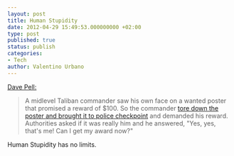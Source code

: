 ```yaml
---
layout: post
title: Human Stupidity
date: 2012-04-29 15:49:53.000000000 +02:00
type: post
published: true
status: publish
categories:
- Tech
author: Valentino Urbano 
---
```


[Dave Pell:][0]

> A midlevel Taliban commander saw his own face on a wanted poster that promised a reward of $100. So the commander [tore down the poster and brought it to police checkpoint][1] and demanded his reward. Authorities asked if it was really him and he answered, "Yes, yes, that's me! Can I get my award now?"
> 
> 

Human Stupidity has no limits.


[0]: http://nextdraft.com/
[1]: http://nextdraft.us2.list-manage1.com/track/click?u=ed102783e87fee61c1a534a9d&id=2d676747ff&e=fd45c22120